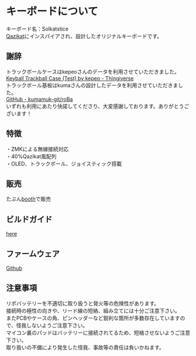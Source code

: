 # キーボードについて
キーボード名：Solkatstice  
[Qazikat](https://github.com/weteor/Qazikat)にインスパイアされ、設計したオリジナルキーボードです。

## 謝辞
トラックボールケースはkepeoさんのデータを利用させていただきました。  
[Keyball Trackball Case (Test) by kepeo - Thingiverse](https://www.thingiverse.com/thing:6749719)  
トラックボール基板はkumaさんの設計したデータを利用させていただきました。  
[GitHub - kumamuk-git/roBa](https://github.com/kumamuk-git/roBa)  
いずれも利用にあたり快諾してくださり、大変感謝しております。ありがとうございます！

## 特徴
・ZMKによる無線接続対応  
・40%Qazikat風配列  
・OLED、トラックボール、ジョイスティック搭載  

## 販売
たぶん[booth](https://te9no.booth.pm/)で販売  

## ビルドガイド
[here](https://github.com/te9no/zmk-config-Solkatstice/blob/main/docs%2Fbuildguide.md)

## ファームウェア
[Github](https://github.com/te9no/zmk-config-Solkatstice)  

## 注意事項
リポバッテリーを不適切に取り扱うと発火等の危険性があります。  
接続時の極性の向きや、リード線の短絡、組み立てには十分ご注意下さい。  
またPCBやケースの角、ピンヘッダーなど鋭利な箇所が多数存在していますので、怪我しないようご注意下さい。  
マイコン裏のパッドはバッテリーに接続されてるため、短絡させないようご注意下さい。  
取り扱いの不備により発生した怪我、事故等の責任は負いかねます。